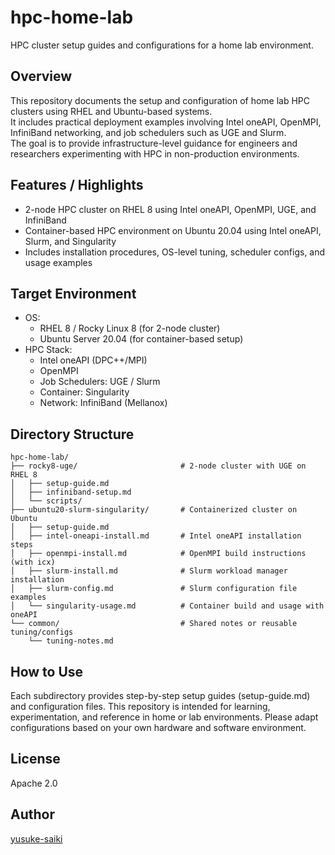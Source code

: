 # hpc-home-lab
HPC cluster setup guides and configurations for a home lab environment.

## Overview
This repository documents the setup and configuration of home lab HPC clusters using RHEL and Ubuntu-based systems.  
It includes practical deployment examples involving Intel oneAPI, OpenMPI, InfiniBand networking, and job schedulers such as UGE and Slurm.  
The goal is to provide infrastructure-level guidance for engineers and researchers experimenting with HPC in non-production environments.

## Features / Highlights
- 2-node HPC cluster on RHEL 8 using Intel oneAPI, OpenMPI, UGE, and InfiniBand
- Container-based HPC environment on Ubuntu 20.04 using Intel oneAPI, Slurm, and Singularity
- Includes installation procedures, OS-level tuning, scheduler configs, and usage examples

## Target Environment
- OS:
  - RHEL 8 / Rocky Linux 8 (for 2-node cluster)
  - Ubuntu Server 20.04 (for container-based setup)
- HPC Stack:
  - Intel oneAPI (DPC++/MPI)
  - OpenMPI
  - Job Schedulers: UGE / Slurm
  - Container: Singularity
  - Network: InfiniBand (Mellanox)

## Directory Structure
```
hpc-home-lab/
├── rocky8-uge/                       # 2-node cluster with UGE on RHEL 8
│   ├── setup-guide.md
│   ├── infiniband-setup.md
│   └── scripts/
├── ubuntu20-slurm-singularity/       # Containerized cluster on Ubuntu
│   ├── setup-guide.md
│   ├── intel-oneapi-install.md       # Intel oneAPI installation steps
│   ├── openmpi-install.md            # OpenMPI build instructions (with icx)
│   ├── slurm-install.md              # Slurm workload manager installation
│   ├── slurm-config.md               # Slurm configuration file examples
│   └── singularity-usage.md          # Container build and usage with oneAPI
└── common/                           # Shared notes or reusable tuning/configs
    └── tuning-notes.md
```

## How to Use
Each subdirectory provides step-by-step setup guides (setup-guide.md) and configuration files.
This repository is intended for learning, experimentation, and reference in home or lab environments.
Please adapt configurations based on your own hardware and software environment.

## License
Apache 2.0

## Author
[yusuke-saiki](https://github.com/yusuke-saiki)
